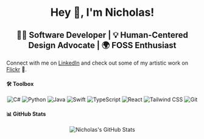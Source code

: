 <h1 align="center">Hey 👋, I'm Nicholas!</h1>
<h2 align="center"> 👨‍💻 Software Developer | 💡 Human-Centered Design Advocate | 🌍 FOSS Enthusiast</h2>

Connect with me on [LinkedIn](https://www.linkedin.com/in/nicholas-rios/) and check out some of my artistic work on [Flickr](https://www.flickr.com/photos/nicholas-rios/) 📸.

#### 🛠️ Toolbox
<div align="center">  
  
  ![C#](https://img.shields.io/badge/-C%23-239120?style=flat&logo=c-sharp&logoColor=white)
  ![Python](https://img.shields.io/badge/-Python-3776AB?style=flat&logo=python&logoColor=white)
  ![Java](https://img.shields.io/badge/-Java-007396?style=flat&logo=java&logoColor=white)
  ![Swift](https://img.shields.io/badge/-Swift-FA7343?style=flat&logo=swift&logoColor=white)
  ![TypeScript](https://img.shields.io/badge/-TypeScript-3178C6?style=flat&logo=typescript&logoColor=white)
  ![React](https://img.shields.io/badge/-React-61DAFB?style=flat&logo=react&logoColor=black)
  ![Tailwind CSS](https://img.shields.io/badge/-Tailwind%20CSS-38B2AC?style=flat&logo=tailwind-css&logoColor=white)
  ![Git](https://img.shields.io/badge/-Git-F05032?style=flat&logo=git&logoColor=white)
  
</div>

#### 📊 GitHub Stats
<div align="center">
  <img src="https://github-readme-stats.vercel.app/api?username=RiosNicholas&show_icons=true" alt="Nicholas's GitHub Stats">
</div>





